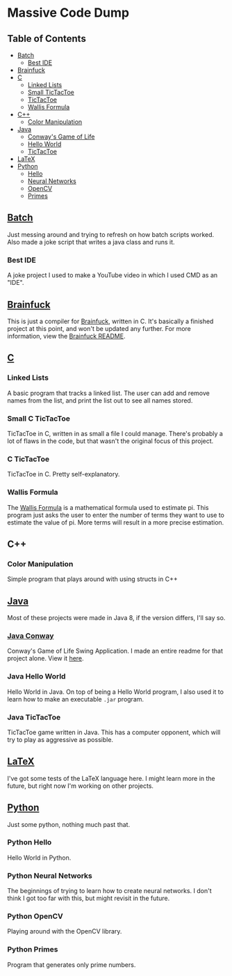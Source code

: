 # Massive Code Dump

## Table of Contents

- [Batch](#batch)
  - [Best IDE](#best-ide)
- [Brainfuck](#brainfuck)
- [C](#c)
  - [Linked Lists](#linked-lists)
  - [Small TicTacToe](#small-c-tictactoe)
  - [TicTacToe](#c-tictactoe)
  - [Wallis Formula](#wallis-formula)
- [C++](#c++)
  - [Color Manipulation](#color-manipulation)
- [Java](#java)
  - [Conway's Game of Life](#java-conway)
  - [Hello World](#java-hello-world)
  - [TicTacToe](#java-tictactoe)
- [LaTeX](#latex)
- [Python](#python)
  - [Hello](#python-hello)
  - [Neural Networks](#python-neural-networks)
  - [OpenCV](#python-opencv)
  - [Primes](#python-primes)

## [Batch](/Batch)

Just messing around and trying to refresh on how batch scripts worked. Also made a joke script that writes a java class and runs it.

### Best IDE

A joke project I used to make a YouTube video in which I used CMD as an "IDE".

## [Brainfuck](/Brainfuck)

This is just a compiler for [Brainfuck](https://en.wikipedia.org/wiki/Brainfuck), written in C. It's basically a finished project at this point, and won't be updated any further. For more information, view the [Brainfuck README](/Brainfuck/README.md).

## [C](</C Programming>)

### Linked Lists

A basic program that tracks a linked list. The user can add and remove names from the list, and print the list out to see all names stored.

### Small C TicTacToe

TicTacToe in C, written in as small a file I could manage. There's probably a lot of flaws in the code, but that wasn't the original focus of this project.

### C TicTacToe

TicTacToe in C. Pretty self-explanatory.

### Wallis Formula

The [Wallis Formula](https://en.wikipedia.org/wiki/Wallis_product) is a mathematical formula used to estimate pi. This program just asks the user to enter the number of terms they want to use to estimate the value of pi. More terms will result in a more precise estimation.

## C++

### Color Manipulation

Simple program that plays around with using structs in C++

## [Java](/Java)

Most of these projects were made in Java 8, if the version differs, I'll say so.

### [Java Conway](/Java/Conway)

Conway's Game of Life Swing Application. I made an entire readme for that project alone. View it [here](/Java/Conway/README.md).

### Java Hello World

Hello World in Java. On top of being a Hello World program, I also used it to learn how to make an executable `.jar` program.

### Java TicTacToe

TicTacToe game written in Java. This has a computer opponent, which will try to play as aggressive as possible.

## [LaTeX](/LaTeX)

I've got some tests of the LaTeX language here. I might learn more in the future, but right now I'm working on other projects.

## [Python](/Python)

Just some python, nothing much past that.

### Python Hello

Hello World in Python.

### Python Neural Networks

The beginnings of trying to learn how to create neural networks. I don't think I got too far with this, but might revisit in the future.

### Python OpenCV

Playing around with the OpenCV library.

### Python Primes

Program that generates only prime numbers.
